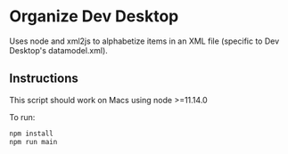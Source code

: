 # Organize Dev Desktop

Uses node and xml2js to alphabetize items in an XML file (specific to Dev Desktop's datamodel.xml).

## Instructions

This script should work on Macs using node >=11.14.0

To run:

```bash
npm install
npm run main
```